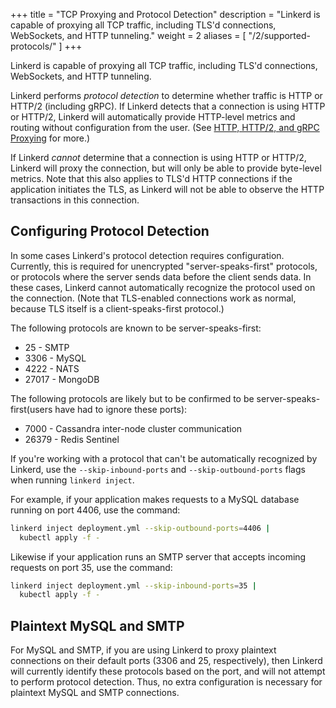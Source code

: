 +++
title = "TCP Proxying and Protocol Detection"
description = "Linkerd is capable of proxying all TCP traffic, including TLS'd connections, WebSockets, and HTTP tunneling."
weight = 2
aliases = [
  "/2/supported-protocols/"
]
+++

Linkerd is capable of proxying all TCP traffic, including TLS'd connections,
WebSockets, and HTTP tunneling.

Linkerd performs *protocol detection* to determine whether traffic is HTTP or
HTTP/2 (including gRPC). If Linkerd detects that a connection is using HTTP or
HTTP/2, Linkerd will automatically provide HTTP-level metrics and routing
without configuration from the user. (See
[HTTP, HTTP/2, and gRPC Proxying](../http-grpc/) for more.)

If Linkerd *cannot* determine that a connection is using HTTP or HTTP/2, Linkerd
will proxy the connection, but will only be able to provide byte-level metrics.
Note that this also applies to TLS'd HTTP connections if the application
initiates the TLS, as Linkerd will not be able to observe the HTTP transactions
in this connection.

## Configuring Protocol Detection

In some cases Linkerd's protocol detection requires configuration. Currently,
this is required for unencrypted "server-speaks-first" protocols, or protocols
where the server sends data before the client sends data. In these cases,
Linkerd cannot automatically recognize the protocol used on the connection.
(Note that TLS-enabled connections work as normal, because TLS itself is a
client-speaks-first protocol.)

The following protocols are known to be server-speaks-first:

* 25   - SMTP
* 3306 - MySQL
* 4222 - NATS
* 27017 - MongoDB

The following protocols are likely but to be confirmed to be
server-speaks-first(users have had to ignore these ports):

* 7000 - Cassandra inter-node cluster communication
* 26379 - Redis Sentinel

If you're working with a protocol that can't be automatically recognized by
Linkerd, use the `--skip-inbound-ports` and `--skip-outbound-ports` flags when
running `linkerd inject`.

For example, if your application makes requests to a MySQL database running on
port 4406, use the command:

```bash
linkerd inject deployment.yml --skip-outbound-ports=4406 |
  kubectl apply -f -
```

Likewise if your application runs an SMTP server that accepts incoming requests
on port 35, use the command:

```bash
linkerd inject deployment.yml --skip-inbound-ports=35 |
  kubectl apply -f -
```

## Plaintext MySQL and SMTP

For MySQL and SMTP, if you are using Linkerd to proxy plaintext connections on
their default ports (3306 and 25, respectively), then Linkerd will currently
identify these protocols based on the port, and will not attempt to perform
protocol detection. Thus, no extra configuration is necessary for plaintext
MySQL and SMTP connections.
